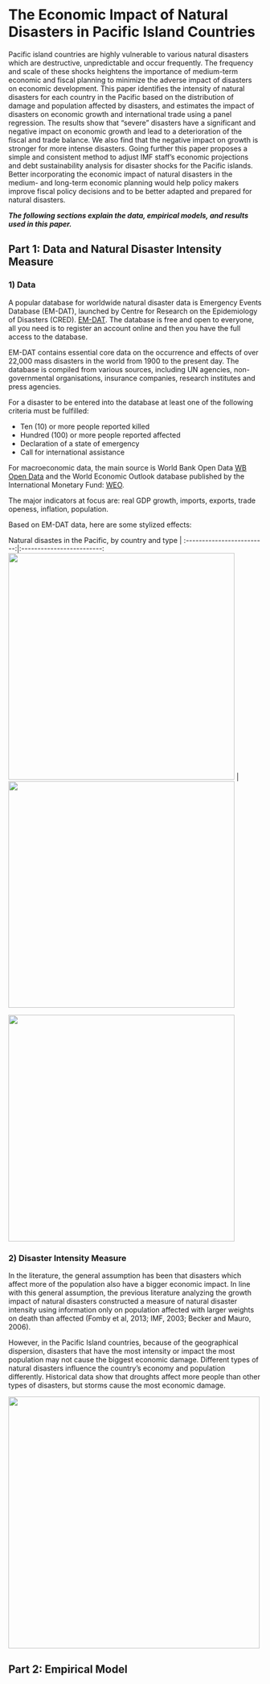 # The Economic Impact of Natural Disasters in Pacific Island Countries
Pacific island countries are highly vulnerable to various natural disasters which are destructive, unpredictable and occur frequently. The frequency and scale of these shocks heightens the importance of medium-term economic and fiscal planning to minimize the adverse impact of disasters on economic development. This paper identifies the intensity of natural disasters for each country in the Pacific based on the distribution of damage and population affected by disasters, and estimates the impact of disasters on economic growth and international trade using a panel regression. The results show that “severe” disasters have a significant and negative impact on economic growth and lead to a deterioration of the fiscal and trade balance. We also find that the negative impact on growth is stronger for more intense disasters. Going further this paper proposes a simple and consistent method to adjust IMF staff’s economic projections and debt sustainability analysis for disaster shocks for the Pacific islands. Better incorporating the economic impact of natural disasters in the medium- and long-term economic planning would help policy makers improve fiscal policy decisions and to be better adapted and prepared for natural disasters.

**_The following sections explain the data, empirical models, and results used in this paper._**

## Part 1: Data and Natural Disaster Intensity Measure
### 1) Data
A popular database for worldwide natural disaster data is Emergency Events Database (EM-DAT), launched by Centre for Research on the Epidemiology of Disasters (CRED). [EM-DAT](https://www.emdat.be/). The database is free and open to everyone, all you need is to register an account online and then you have the full access to the database. 

EM-DAT contains essential core data on the occurrence and effects of over 22,000 mass disasters in the world from 1900 to the present day. The database is compiled from various sources, including UN agencies, non-governmental organisations, insurance companies, research institutes and press agencies. 

For a disaster to be entered into the database at least one of the following criteria must be fulfilled:
- Ten (10) or more people reported killed
- Hundred (100) or more people reported affected
- Declaration of a state of emergency
- Call for international assistance

For macroeconomic data, the main source is World Bank Open Data [WB Open Data](https://data.worldbank.org/) and the World Economic Outlook database published by the International Monetary Fund: [WEO](https://www.imf.org/external/pubs/ft/weo/2019/01/weodata/index.aspx).

The major indicators at focus are: real GDP growth, imports, exports, trade openess, inflation, population.

Based on EM-DAT data, here are some stylized effects:

 Natural disastes in the Pacific, by country and type |
:-------------------------:|:-------------------------:
<img src = "https://user-images.githubusercontent.com/12699202/56503486-8e580e00-64e3-11e9-8674-98cffd3080e4.jpg"  width="450"> |  <img src = "https://user-images.githubusercontent.com/12699202/56503485-8e580e00-64e3-11e9-8350-b5599d558195.jpg"  width= "450">

<img src = "https://user-images.githubusercontent.com/12699202/56503484-8e580e00-64e3-11e9-9557-b9561bc0417e.jpg"  width ="450">

### 2) Disaster Intensity Measure
In the literature, the general assumption has been that disasters which affect more of the population also have a bigger economic impact. In line with this general assumption, the previous literature analyzing the growth impact of natural disasters constructed a measure of natural disaster intensity using information only on population affected with larger weights on death than affected (Fomby et al, 2013; IMF, 2003; Becker and Mauro, 2006).

However, in the Pacific Island countries, because of the geographical dispersion, disasters that have the most intensity or impact the most population may not cause the biggest economic damage. Different types of natural disasters influence the country’s economy and population differently. Historical data show that droughts affect more people than other types of disasters, but storms cause the most economic damage. 

<img src = "https://user-images.githubusercontent.com/12699202/56671806-41ab3900-6683-11e9-90a8-b14627570254.jpg" width = "500">



## Part 2: Empirical Model





